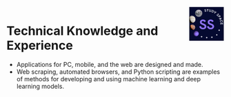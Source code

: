 <img src="img/logo.jpeg" alt="Logo of the project" align="right" width="80px" hight="80px"> 


# Technical Knowledge and Experience
* Applications for PC, mobile, and the web are designed and made.
* Web scraping, automated browsers, and Python scripting are examples of methods for developing and using machine learning and deep learning models.
